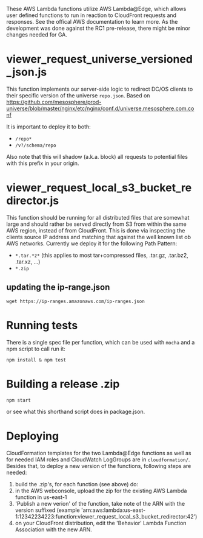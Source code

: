 These AWS Lambda functions utilize AWS Lambda@Edge, which allows user defined functions to run in reaction to CloudFront requests and responses. See the offical AWS documentation to learn more. As the development was done against the RC1 pre-release, there might be minor changes needed for GA.

# viewer_request_universe_versioned_json.js
This function implements our server-side logic to redirect DC/OS clients to their specific version of the universe `repo.json`. Based on https://github.com/mesosphere/prod-universe/blob/master/nginx/etc/nginx/conf.d/universe.mesosphere.com.conf

It is important to deploy it to both:

* `/repo*`
* `/v?/schema/repo`

Also note that this will shadow (a.k.a. block) all requests to potential files with this prefix in your origin.

# viewer_request_local_s3_bucket_redirector.js
This function should be running for all distributed files that are somewhat large and should rather be served directly from S3 from within the same AWS region, instead of from CloudFront.
This is done via inspecting the clients source IP address and matching that against the well known list ob AWS networks.
Currently we deploy it for the following Path Pattern:

* `*.tar.*z*` (this applies to most tar+compressed files, .tar.gz, .tar.bz2, .tar.xz, ...)
* `*.zip`

## updating the ip-range.json
```
wget https://ip-ranges.amazonaws.com/ip-ranges.json
```

# Running tests
There is a single spec file per function, which can be used with `mocha` and a npm script to call run it:
```
npm install & npm test
```

# Building a release .zip
```
npm start
```
or see what this shorthand script does in package.json.

# Deploying
CloudFormation templates for the two Lambda@Edge functions as well as for needed IAM roles and CloudWatch LogGroups are in `cloudformation/`. Besides that, to deploy a new version of the functions, following steps are needed:

1. build the .zip's, for each function (see above) do:
2. in the AWS webconsole, upload the zip for the existing AWS Lambda function in us-east-1
3. 'Publish a new verion' of the function, take note of the ARN with the version suffixed (example 'arn:aws:lambda:us-east-1:12342234223:function:viewer_request_local_s3_bucket_redirector:42')
4. on your CloudFront distribution, edit the 'Behavior' Lambda Function Association with the new ARN.

